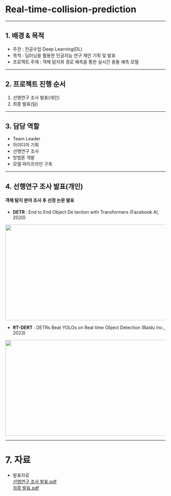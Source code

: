 # Real-time-collision-prediction

---
## 1. 배경 & 목적
- 주관 : 전공수업 Deep Learning(DL)
- 목적 : 딥러닝을 활용한 인공지능 연구 제안 기획 및 발표
- 프로젝트 주제 : 객체 탐지와 경로 예측을 통한 실시간 충돌 예측 모델
---

## 2. 프로젝트 진행 순서
1. 선행연구 조사 발표(개인)
2. 최종 발표(팀)

---
## 3. 담당 역할
- Team Leader
- 아이디어 기획
- 선행연구 조사
- 방법론 개발
- 모델 파이프라인 구축
---
## 4. 선행연구 조사 발표(개인)
#### 객체 탐지 분야 조사 후 선정 논문 발표
- **DETR** : End to End Object De tection with Transformers (Facebook AI, 2020)
<img src="https://github.com/jihwan21/Real-time-collision-prediction/assets/96354328/12e7298a-0ee3-4dda-ac1f-38059fd31868" width="600" height="300"/>

- **RT-DERT** : DETRs Beat YOLOs on Real time Object Detection (Baidu Inc., 2023)
<img src="https://github.com/jihwan21/Real-time-collision-prediction/assets/96354328/eb6abf0b-dc9f-481a-b57b-1ffdac37fcfa" width="600" height="300"/>


---
# 7. 자료
- 발표자료  
  [선행연구 조사 발표.pdf](https://drive.google.com/file/d/1yVpEJaxesETHPn9F5NeQw57UR9uE3CxA/view?usp=drive_link)  
  [최종 발표.pdf](https://drive.google.com/file/d/1M-GCkQEfxnieRQqQHJyZffbGGVZfV2o7/view?usp=drive_link)
